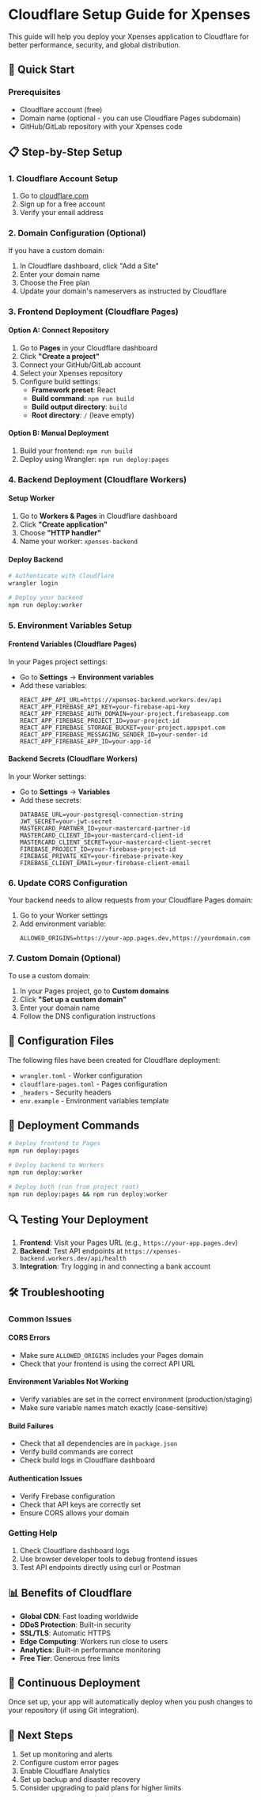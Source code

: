 # Cloudflare Setup Guide for Xpenses

This guide will help you deploy your Xpenses application to Cloudflare for better performance, security, and global distribution.

## 🚀 Quick Start

### Prerequisites
- Cloudflare account (free)
- Domain name (optional - you can use Cloudflare Pages subdomain)
- GitHub/GitLab repository with your Xpenses code

## 📋 Step-by-Step Setup

### 1. Cloudflare Account Setup
1. Go to [cloudflare.com](https://cloudflare.com)
2. Sign up for a free account
3. Verify your email address

### 2. Domain Configuration (Optional)
If you have a custom domain:
1. In Cloudflare dashboard, click "Add a Site"
2. Enter your domain name
3. Choose the Free plan
4. Update your domain's nameservers as instructed by Cloudflare

### 3. Frontend Deployment (Cloudflare Pages)

#### Option A: Connect Repository
1. Go to **Pages** in your Cloudflare dashboard
2. Click **"Create a project"**
3. Connect your GitHub/GitLab account
4. Select your Xpenses repository
5. Configure build settings:
   - **Framework preset**: React
   - **Build command**: `npm run build`
   - **Build output directory**: `build`
   - **Root directory**: `/` (leave empty)

#### Option B: Manual Deployment
1. Build your frontend: `npm run build`
2. Deploy using Wrangler: `npm run deploy:pages`

### 4. Backend Deployment (Cloudflare Workers)

#### Setup Worker
1. Go to **Workers & Pages** in Cloudflare dashboard
2. Click **"Create application"**
3. Choose **"HTTP handler"**
4. Name your worker: `xpenses-backend`

#### Deploy Backend
```bash
# Authenticate with Cloudflare
wrangler login

# Deploy your backend
npm run deploy:worker
```

### 5. Environment Variables Setup

#### Frontend Variables (Cloudflare Pages)
In your Pages project settings:
- Go to **Settings** → **Environment variables**
- Add these variables:
  ```
  REACT_APP_API_URL=https://xpenses-backend.workers.dev/api
  REACT_APP_FIREBASE_API_KEY=your-firebase-api-key
  REACT_APP_FIREBASE_AUTH_DOMAIN=your-project.firebaseapp.com
  REACT_APP_FIREBASE_PROJECT_ID=your-project-id
  REACT_APP_FIREBASE_STORAGE_BUCKET=your-project.appspot.com
  REACT_APP_FIREBASE_MESSAGING_SENDER_ID=your-sender-id
  REACT_APP_FIREBASE_APP_ID=your-app-id
  ```

#### Backend Secrets (Cloudflare Workers)
In your Worker settings:
- Go to **Settings** → **Variables**
- Add these secrets:
  ```
  DATABASE_URL=your-postgresql-connection-string
  JWT_SECRET=your-jwt-secret
  MASTERCARD_PARTNER_ID=your-mastercard-partner-id
  MASTERCARD_CLIENT_ID=your-mastercard-client-id
  MASTERCARD_CLIENT_SECRET=your-mastercard-client-secret
  FIREBASE_PROJECT_ID=your-firebase-project-id
  FIREBASE_PRIVATE_KEY=your-firebase-private-key
  FIREBASE_CLIENT_EMAIL=your-firebase-client-email
  ```

### 6. Update CORS Configuration

Your backend needs to allow requests from your Cloudflare Pages domain:

1. Go to your Worker settings
2. Add environment variable:
   ```
   ALLOWED_ORIGINS=https://your-app.pages.dev,https://yourdomain.com
   ```

### 7. Custom Domain (Optional)

To use a custom domain:
1. In your Pages project, go to **Custom domains**
2. Click **"Set up a custom domain"**
3. Enter your domain name
4. Follow the DNS configuration instructions

## 🔧 Configuration Files

The following files have been created for Cloudflare deployment:

- `wrangler.toml` - Worker configuration
- `cloudflare-pages.toml` - Pages configuration
- `_headers` - Security headers
- `env.example` - Environment variables template

## 🚀 Deployment Commands

```bash
# Deploy frontend to Pages
npm run deploy:pages

# Deploy backend to Workers
npm run deploy:worker

# Deploy both (run from project root)
npm run deploy:pages && npm run deploy:worker
```

## 🔍 Testing Your Deployment

1. **Frontend**: Visit your Pages URL (e.g., `https://your-app.pages.dev`)
2. **Backend**: Test API endpoints at `https://xpenses-backend.workers.dev/api/health`
3. **Integration**: Try logging in and connecting a bank account

## 🛠️ Troubleshooting

### Common Issues

#### CORS Errors
- Make sure `ALLOWED_ORIGINS` includes your Pages domain
- Check that your frontend is using the correct API URL

#### Environment Variables Not Working
- Verify variables are set in the correct environment (production/staging)
- Make sure variable names match exactly (case-sensitive)

#### Build Failures
- Check that all dependencies are in `package.json`
- Verify build commands are correct
- Check build logs in Cloudflare dashboard

#### Authentication Issues
- Verify Firebase configuration
- Check that API keys are correctly set
- Ensure CORS allows your domain

### Getting Help

1. Check Cloudflare dashboard logs
2. Use browser developer tools to debug frontend issues
3. Test API endpoints directly using curl or Postman

## 📊 Benefits of Cloudflare

- **Global CDN**: Fast loading worldwide
- **DDoS Protection**: Built-in security
- **SSL/TLS**: Automatic HTTPS
- **Edge Computing**: Workers run close to users
- **Analytics**: Built-in performance monitoring
- **Free Tier**: Generous free limits

## 🔄 Continuous Deployment

Once set up, your app will automatically deploy when you push changes to your repository (if using Git integration).

## 📝 Next Steps

1. Set up monitoring and alerts
2. Configure custom error pages
3. Enable Cloudflare Analytics
4. Set up backup and disaster recovery
5. Consider upgrading to paid plans for higher limits

